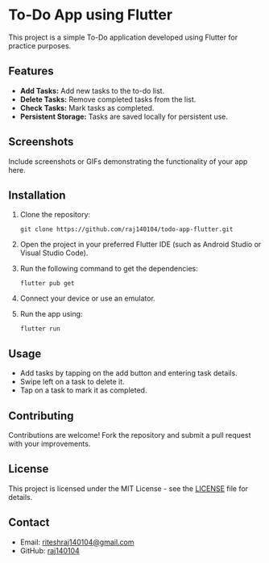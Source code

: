 # To-Do App using Flutter

This project is a simple To-Do application developed using Flutter for practice purposes.

## Features

- **Add Tasks:** Add new tasks to the to-do list.
- **Delete Tasks:** Remove completed tasks from the list.
- **Check Tasks:** Mark tasks as completed.
- **Persistent Storage:** Tasks are saved locally for persistent use.

## Screenshots

Include screenshots or GIFs demonstrating the functionality of your app here.

## Installation

1. Clone the repository:
   ```
   git clone https://github.com/raj140104/todo-app-flutter.git
   ```

2. Open the project in your preferred Flutter IDE (such as Android Studio or Visual Studio Code).

3. Run the following command to get the dependencies:
   ```
   flutter pub get
   ```

4. Connect your device or use an emulator.

5. Run the app using:
   ```
   flutter run
   ```

## Usage

- Add tasks by tapping on the add button and entering task details.
- Swipe left on a task to delete it.
- Tap on a task to mark it as completed.

## Contributing

Contributions are welcome! Fork the repository and submit a pull request with your improvements.

## License

This project is licensed under the MIT License - see the [LICENSE](LICENSE) file for details.

## Contact

- Email: riteshraj140104@gmail.com
- GitHub: [raj140104](https://github.com/raj140104)
